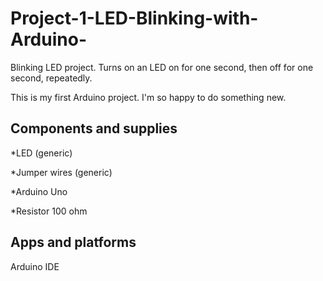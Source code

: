 # Project-1-LED-Blinking-with-Arduino-
Blinking LED project. Turns on an LED on for one second,  then off for one second, repeatedly.



This is my first Arduino project. I'm so happy to do something new.

Components and supplies
-----------------------

*LED (generic)

*Jumper wires (generic)

*Arduino Uno

*Resistor 100 ohm



Apps and platforms
-------------------
Arduino IDE
